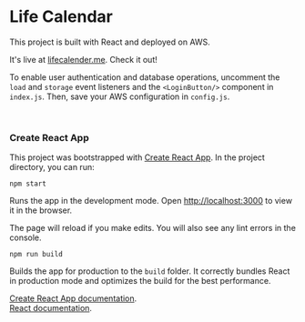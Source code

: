 # Life Calendar


This project is built with React and deployed on AWS. 

It's live at [lifecalender.me](https://lifecalender.me). Check it out!

To enable user authentication and database operations, uncomment the `load` and `storage` event listeners and the `<LoginButton/>` component in `index.js`. Then, save your AWS configuration in `config.js`.

<br>

### Create React App

This project was bootstrapped with [Create React App](https://github.com/facebook/create-react-app). In the project directory, you can run:

`npm start`

Runs the app in the development mode.
Open [http://localhost:3000](http://localhost:3000) to view it in the browser.

The page will reload if you make edits.
You will also see any lint errors in the console.

`npm run build`

Builds the app for production to the `build` folder.
It correctly bundles React in production mode and optimizes the build for the best performance.

 [Create React App documentation](https://facebook.github.io/create-react-app/docs/getting-started).<br> 
 [React documentation](https://reactjs.org/).
